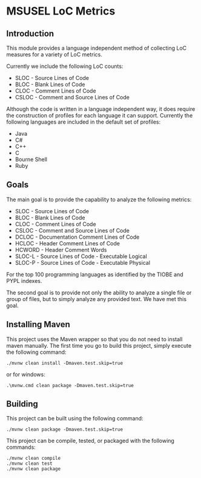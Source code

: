 # MSUSEL LoC Metrics

## Introduction
This module provides a language independent method of collecting LoC measures for a variety of LoC metrics.

Currently we include the following LoC counts:

* SLOC - Source Lines of Code
* BLOC - Blank Lines of Code
* CLOC - Comment Lines of Code
* CSLOC - Comment and Source Lines of Code

Although the code is written in a language independent way, it does require the construction of profiles for
each language it can support. Currently the following languages are included in the default set of profiles:

* Java
* C#
* C++
* C
* Bourne Shell
* Ruby

## Goals
The main goal is to provide the capability to analyze the following metrics:

* SLOC - Source Lines of Code
* BLOC - Blank Lines of Code
* CLOC - Comment Lines of Code
* CSLOC - Comment and Source Lines of Code
* DCLOC - Documentation Comment Lines of Code
* HCLOC - Header Comment Lines of Code
* HCWORD - Header Comment Words
* SLOC-L - Source Lines of Code - Executable Logical
* SLOC-P - Source Lines of Code - Executable Physical

For the top 100 programming languages as identified by the TIOBE and PYPL indexes.

The second goal is to provide not only the ability to analyze a single file or group of files,
but to simply analyze any provided text. We have met this goal.

## Installing Maven

This project uses the Maven wrapper so that you do not need to install maven manually.
The first time you go to build this project, simply execute the following command:

```
./mvnw clean install -Dmaven.test.skip=true
```
or for windows:
```
.\mvnw.cmd clean package -Dmaven.test.skip=true
```

## Building

This project can be built using the following command:

```
./mvnw clean package -Dmaven.test.skip=true
```

This project can be compile, tested, or packaged with the following commands:

```
./mvnw clean compile
./mvnw clean test
./mvnw clean package
```